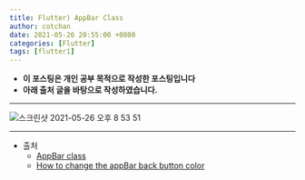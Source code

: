 ```yaml
---
title: Flutter) AppBar Class
author: cotchan
date: 2021-05-26 20:55:00 +0800
categories: [Flutter]
tags: [flutter1]   
---
```


+ **이 포스팅은 개인 공부 목적으로 작성한 포스팅입니다**
+ **아래 출처 글을 바탕으로 작성하였습니다.**

---

![스크린샷 2021-05-26 오후 8 53 51](https://user-images.githubusercontent.com/75410527/119655935-164c3700-be65-11eb-95b1-9b9733a4ea28.png)

---

+ 출처
  + [AppBar class](https://api.flutter.dev/flutter/material/AppBar-class.html)
  + [How to change the appBar back button color](https://stackoverflow.com/questions/51508257/how-to-change-the-appbar-back-button-color)

